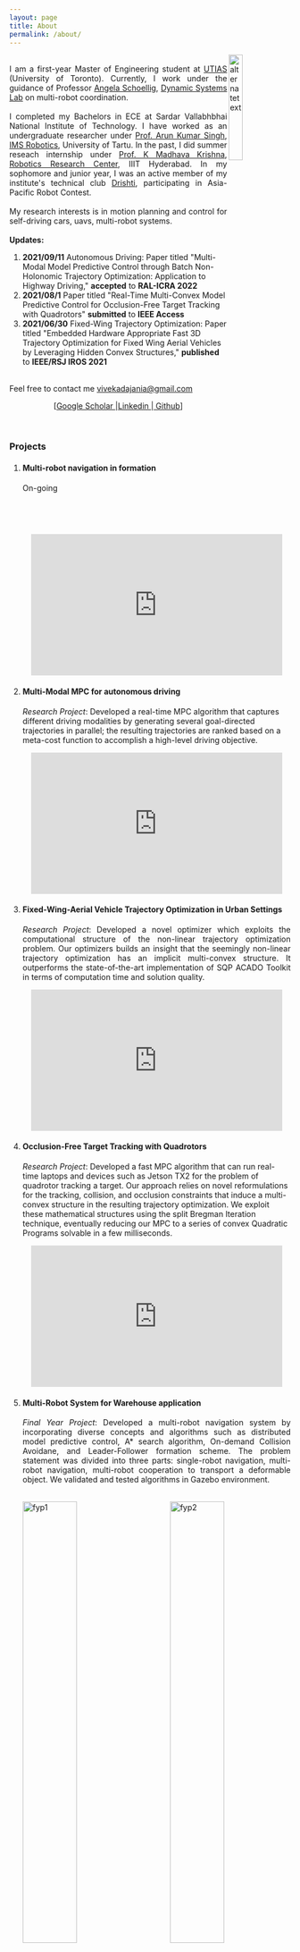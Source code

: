```yaml
---
layout: page
title: About
permalink: /about/
---
```

<img src="{{ site.url }}/assets/images/me.png" alt="alternatetext"  align="right" style="width:22%;height:22%;">     
<p align="justify">
  <br>
  I am a first-year Master of Engineering student at <a href="https://www.utias.utoronto.ca/">UTIAS</a> (University of Toronto). Currently, I work under the guidance of Professor <a href="http://www.dynsyslab.org/prof-angela-schoellig/">Angela Schoellig</a>, <a href="https://www.dynsyslab.org/vision-news/">Dynamic Systems Lab</a> on multi-robot coordination. <br>
<br>
I completed my Bachelors in ECE at Sardar Vallabhbhai National Institute of Technology. I have worked as an undergraduate researcher under <a href="https://scholar.google.co.in/citations?user=0zgDoIEAAAAJ&hl=en">Prof. Arun Kumar Singh</a>, <a href="https://sisu.ut.ee/collabrobotics/home-0">IMS Robotics</a>, University of Tartu. In the past, I did summer reseach internship under <a href="https://faculty.iiit.ac.in/~mkrishna/">Prof. K Madhava Krishna</a>, <a href="https://robotics.iiit.ac.in/">Robotics Research Center</a>, IIIT Hyderabad. In my sophomore and junior year, I was an active member of my institute's technical club <a href="https://drishti-svnit.github.io/drishti/">Drishti</a>, participating in Asia-Pacific Robot Contest. <br>  
<br>  
My research interests is in motion planning and control for self-driving cars, uavs, multi-robot systems.<br>
<br>
  <strong>Updates:</strong><br>  
<ol>
 <li><strong>2021/09/11</strong> Autonomous Driving: Paper titled "Multi-Modal Model Predictive Control through Batch Non-Holonomic Trajectory Optimization: Application to Highway Driving," <strong>accepted</strong> to <strong> RAL-ICRA 2022</strong></li>
  <li><strong>2021/08/1</strong> Paper titled "Real-Time Multi-Convex Model Predictive Control for Occlusion-Free Target Tracking with Quadrotors"  <strong>submitted</strong> to <strong> IEEE Access</strong></li>
  <li><strong>2021/06/30</strong> Fixed-Wing Trajectory Optimization: Paper titled "Embedded Hardware Appropriate Fast 3D Trajectory Optimization for Fixed Wing Aerial Vehicles by Leveraging Hidden Convex Structures," <strong>published</strong> to <strong>IEEE/RSJ IROS 2021</strong></li>
<!--   <li><strong>2021/05/27</strong> Incoming graduate student at <a href="https://www.utias.utoronto.ca/">UTIAS</a></li>
  <li><strong>2021/05/11</strong> Capstone project on multi-robot cooperation: <a href="https://bit.ly/3eTurpt">Youtube </a></li>
  <li><strong>2020/12/15</strong> Technical Blogs on <strong>Motion Planning Techniques</strong><a href="https://dv367.github.io">&#128279;</a></li> -->
</ol>
<br>
Feel free to contact me <a href="mailto:vivekadajania@gmail.com">vivekadajania@gmail.com</a> <br>

</p>	
<p align="center">
  [<a href="https://scholar.google.com/citations?user=VxiCvuIAAAAJ&hl=en">Google Scholar </a>|<a href="https://www.linkedin.com/in/vivekadajania/">Linkedin </a>|<a href="https://github.com/dv367"> Github</a>]
</p><br>

<!-- <h6>Click on images to watch it on Youtube</h6> -->
### Projects
<ol>
   <li><h4> Multi-robot navigation in formation</h4></li>
  On-going  
  <p align="center">
<iframe width="450" height="253" src="https://www.youtube.com/embed/poTJmqn9BTk" title="YouTube video player" frameborder="0" allow="accelerometer; autoplay; clipboard-write; encrypted-media; gyroscope; picture-in-picture" allowfullscreen></iframe> 
</p>
  <li><h4> Multi-Modal MPC for autonomous driving</h4></li>
  <i>Research Project</i>: Developed a real-time MPC algorithm that captures different driving modalities by generating several goal-directed trajectories in parallel; the resulting trajectories are ranked based on a meta-cost function to accomplish a high-level driving objective.
<p align="center">
<iframe width="450" height="253" src="https://www.youtube.com/embed/HPME4cYlR24" title="YouTube video player" frameborder="0" allow="accelerometer; autoplay; clipboard-write; encrypted-media; gyroscope; picture-in-picture" allowfullscreen></iframe>
</p>
  <!--   <p align="center"><a href="https://youtu.be/uDG9M1NHW_c">
<img src="{{ site.url }}/assets/images/acado_thread.png" alt="Watch on Youtube" width="75%" height="75%">
</a></p> -->
<li><h4>Fixed-Wing-Aerial Vehicle Trajectory Optimization in Urban Settings</h4></li>
  <p align="justify">
<i>Research Project</i>: Developed a novel optimizer which exploits the computational structure of the non-linear trajectory optimization problem. Our optimizers builds an insight that the seemingly non-linear trajectory optimization has an implicit multi-convex structure. It outperforms the state-of-the-art implementation of SQP ACADO Toolkit in terms of computation time and solution quality.</p>
<p align="center">
<iframe width="450" height="253" src="https://www.youtube.com/embed/Qk7wdQ39Onk" title="YouTube video player" frameborder="0" allow="accelerometer; autoplay; clipboard-write; encrypted-media; gyroscope; picture-in-picture" allowfullscreen></iframe>
</p>
<li><h4>Occlusion-Free Target Tracking with Quadrotors</h4></li>
<i>Research Project</i>: Developed a fast MPC algorithm that can run real-time laptops and devices such as Jetson TX2 for the problem of quadrotor tracking a target. Our approach relies on novel reformulations for the tracking, collision, and occlusion constraints that induce a multi-convex structure in the resulting trajectory optimization. We exploit these mathematical structures using the split Bregman Iteration technique, eventually reducing our MPC to a series of convex Quadratic Programs solvable in a few milliseconds.
 <p align="center">
<iframe width="450" height="253" src="https://www.youtube.com/embed/D97A7I7qUts" title="YouTube video player" frameborder="0" allow="accelerometer; autoplay; clipboard-write; encrypted-media; gyroscope; picture-in-picture" allowfullscreen></iframe>
  </p>
  
  <li><h4>Multi-Robot System for Warehouse application</h4></li>
  <p align="justify">
  <i>Final Year Project</i>: Developed a multi-robot navigation system by incorporating diverse concepts and algorithms such as distributed model predictive control, A* search algorithm, On-demand Collision Avoidane, and Leader-Follower formation scheme. The problem statement was divided into three parts: single-robot navigation, multi-robot navigation, multi-robot cooperation to transport a deformable object. We validated and tested algorithms in Gazebo environment.</p><br>
 <a href="https://youtu.be/ncNinuzSq00">
   <img src="{{ site.url }}/assets/gifs/fyp_1.gif" alt="fyp1" style="width:45%;height:45%;"> <a href="https://youtu.be/ncNinuzSq00"><img src="{{ site.url }}/assets/gifs/fyp_2.gif" alt="fyp2" align="right" style="width:45%;height:45%;"></a>
  <p align="center">
  <iframe width="450" height="253" src="https://www.youtube.com/embed/ncNinuzSq00" title="YouTube video player" frameborder="0" allow="accelerometer; autoplay; clipboard-write; encrypted-media; gyroscope; picture-in-picture" allowfullscreen></iframe>
   </p>
   
   
  <li><h4>Asia-Pacific Robot Contest</h4></li>  
  <p align="justify">
<i>Competition</i>: Developed an autonomous navigation system for Omni-directional robots from its embedded system to motion planning and control.</p>
  <p align="center">
  <iframe width="450" height="253" src="https://www.youtube.com/embed/bhk94eT4mUk" title="YouTube video player" frameborder="0" allow="accelerometer; autoplay; clipboard-write; encrypted-media; gyroscope; picture-in-picture" allowfullscreen></iframe>
  </p>  
<!--   <li><h4>Non-Linear Model Predictive Control with Gradient Descent Variant</h4></li>
  <p align="justify">Developed deep learning inspired gradient descent variant RMSPprop using Autograd and incorporated it in a NMPC setup for non-holonomic robots.</p><br>
  <p align="center"><img src="{{ site.url }}/assets/gifs/rmsprop.gif" alt="rmsprop" align="center" style="width:75%;height:75%;"></p> -->
  
  <li><h4>Planning Techniques</h4></li>
  <i>Personal Project</i>: Followed RI16-730 Planning techniques in Robotics and implemented planners such as A*, ARA*, D*, Wave front planner, navigation potential functions, etc. Moreover, wrote blogs<a href="https://dv367.github.io">&#128279;</a> on implementation and results. <br> 
   <p align="center"><img src="{{ site.url }}/assets/gifs/intro5.gif" alt="robocon" align="center" style="width:75%;height:75%;"><br>
     Robot Chasing a Target</p> 


